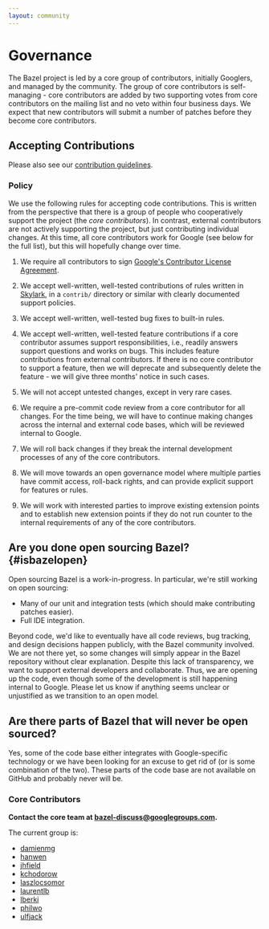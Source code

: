 ```yaml
---
layout: community
---
```


# Governance

The Bazel project is led by a core group of contributors, initially Googlers, and managed by the
community. The group of core contributors is self-managing - core contributors are added by two
supporting votes from core contributors on the mailing list and no veto within four business days.
We expect that new contributors will submit a number of patches before they become core
contributors.

## Accepting Contributions

Please also see our [contribution guidelines](contributing.html).

### Policy

We use the following rules for accepting code contributions. This is written from the perspective
that there is a group of people who cooperatively support the project (the *core contributors*). In
contrast, external contributors are not actively supporting the project, but just contributing
individual changes. At this time, all core contributors work for Google (see below for the full
list), but this will hopefully change over time.

1. We require all contributors to sign [Google's Contributor License
   Agreement](https://cla.developers.google.com/).

2. We accept well-written, well-tested contributions of rules written in
   [Skylark](docs/skylark/concepts.html), in a `contrib/` directory or similar with clearly documented
   support policies.

3. We accept well-written, well-tested bug fixes to built-in rules.

4. We accept well-written, well-tested feature contributions if a core contributor assumes support
   responsibilities, i.e., readily answers support questions and works on bugs. This includes
   feature contributions from external contributors. If there is no core contributor to support a
   feature, then we will deprecate and subsequently delete the feature - we will give three months'
   notice in such cases.

5. We will not accept untested changes, except in very rare cases.

6. We require a pre-commit code review from a core contributor for all changes. For the time being,
   we will have to continue making changes across the internal and external code bases, which will
   be reviewed internal to Google.

7. We will roll back changes if they break the internal development processes of any of the core
   contributors.

8. We will move towards an open governance model where multiple parties have commit access,
   roll-back rights, and can provide explicit support for features or rules.

9. We will work with interested parties to improve existing extension points and to establish new
    extension points if they do not run counter to the internal requirements of any of the core
    contributors.

## Are you done open sourcing Bazel? {#isbazelopen}

Open sourcing Bazel is a work-in-progress. In particular, we're still working on open sourcing:

* Many of our unit and integration tests (which should make contributing patches easier).
* Full IDE integration.

Beyond code, we'd like to eventually have all code reviews, bug tracking, and design decisions
happen publicly, with the Bazel community involved. We are not there yet, so some changes will
simply appear in the Bazel repository without clear explanation. Despite this lack of
transparency, we want to support external developers and collaborate. Thus, we are opening up the
code, even though some of the development is still happening internal to Google. Please let us know
if anything seems unclear or unjustified as we transition to an open model.

## Are there parts of Bazel that will never be open sourced?

Yes, some of the code base either integrates with Google-specific technology or we have been looking
for an excuse to get rid of (or is some combination of the two). These parts of the code base are
not available on GitHub and probably never will be.

### Core Contributors

__Contact the core team at bazel-discuss@googlegroups.com.__

The current group is:

 - [damienmg](https://github.com/damienmg)
 - [hanwen](https://github.com/hanwen)
 - [jhfield](https://github.com/jhfield)
 - [kchodorow](https://github.com/kchodorow)
 - [laszlocsomor](https://github.com/laszlocsomor)
 - [laurentlb](https://github.com/laurentlb)
 - [lberki](https://github.com/lberki)
 - [philwo](https://github.com/philwo)
 - [ulfjack](https://github.com/ulfjack)
